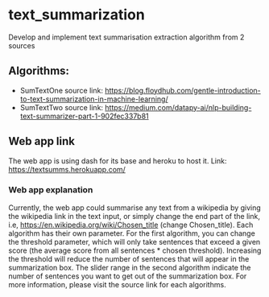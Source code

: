 # text_summarization
Develop and implement text summarisation extraction algorithm from 2 sources

## Algorithms:
- SumTextOne source link: https://blog.floydhub.com/gentle-introduction-to-text-summarization-in-machine-learning/
- SumTextTwo source link: https://medium.com/datapy-ai/nlp-building-text-summarizer-part-1-902fec337b81

## Web app link
The web app is using dash for its base and heroku to host it. 
Link: https://textsumms.herokuapp.com/

### Web app explanation
Currently, the web app could summarise any text from a wikipedia by giving the wikipedia link in the text input, or simply change the end part of the link, i.e, https://en.wikipedia.org/wiki/Chosen_title (change Chosen_title). Each algorithm has their own parameter. For the first algorithm, you can change the threshold parameter, which will only take sentences that exceed a given score (the average score from all sentences * chosen threshold). Increasing the threshold will reduce the number of sentences that will appear in the summarization box. The slider range in the second algorithm indicate the number of sentences you want to get out of the summarization box. For more information, please visit the source link for each algorithms.

